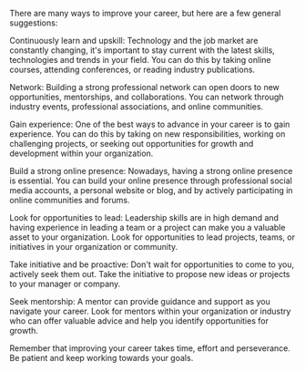 There are many ways to improve your career, but here are a few general suggestions:

Continuously learn and upskill: Technology and the job market are constantly changing, it's important to stay current with the latest skills, technologies and trends in your field. You can do this by taking online courses, attending conferences, or reading industry publications.

Network: Building a strong professional network can open doors to new opportunities, mentorships, and collaborations. You can network through industry events, professional associations, and online communities.

Gain experience: One of the best ways to advance in your career is to gain experience. You can do this by taking on new responsibilities, working on challenging projects, or seeking out opportunities for growth and development within your organization.

Build a strong online presence: Nowadays, having a strong online presence is essential. You can build your online presence through professional social media accounts, a personal website or blog, and by actively participating in online communities and forums.

Look for opportunities to lead: Leadership skills are in high demand and having experience in leading a team or a project can make you a valuable asset to your organization. Look for opportunities to lead projects, teams, or initiatives in your organization or community.

Take initiative and be proactive: Don't wait for opportunities to come to you, actively seek them out. Take the initiative to propose new ideas or projects to your manager or company.

Seek mentorship: A mentor can provide guidance and support as you navigate your career. Look for mentors within your organization or industry who can offer valuable advice and help you identify opportunities for growth.

Remember that improving your career takes time, effort and perseverance. Be patient and keep working towards your goals.